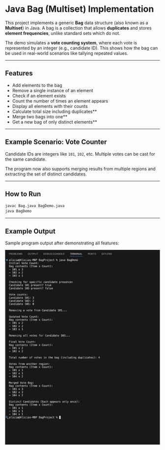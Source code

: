 # Java Bag (Multiset) Implementation

This project implements a generic **Bag** data structure (also known as a **Multiset**) in Java. A bag is a collection that allows **duplicates** and stores **element frequencies**, unlike standard sets which do not.

The demo simulates a **vote counting system**, where each vote is represented by an integer (e.g., candidate ID). This shows how the bag can be used in real-world scenarios like tallying repeated values.

---

## Features

- Add elements to the bag
- Remove a single instance of an element
- Check if an element exists
- Count the number of times an element appears
- Display all elements with their counts
- Calculate total size including duplicates**
- Merge two bags into one**
- Get a new bag of only distinct elements**

---

## Example Scenario: Vote Counter

Candidate IDs are integers like `101`, `102`, etc. Multiple votes can be cast for the same candidate.

The program now also supports merging results from multiple regions and extracting the set of distinct candidates.

---

## How to Run

```bash
javac Bag.java BagDemo.java
java BagDemo
```

---

## Example Output

Sample program output after demonstrating all features:

![Program Output](./Screenshots/Output.png)
